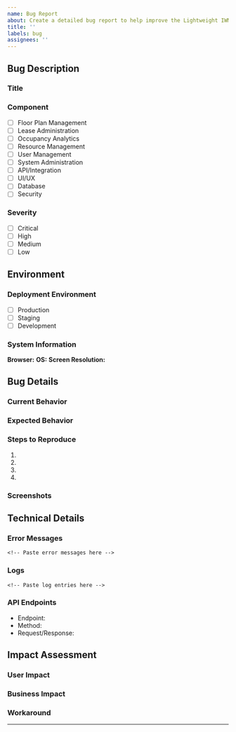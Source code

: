 ```yaml
---
name: Bug Report
about: Create a detailed bug report to help improve the Lightweight IWMS
title: ''
labels: bug
assignees: ''
---
```


## Bug Description
### Title
<!-- Provide a clear and concise bug title (minimum 10 characters) -->

### Component
<!-- Select the affected component -->
- [ ] Floor Plan Management
- [ ] Lease Administration
- [ ] Occupancy Analytics
- [ ] Resource Management
- [ ] User Management
- [ ] System Administration
- [ ] API/Integration
- [ ] UI/UX
- [ ] Database
- [ ] Security

### Severity
<!-- Select the severity level -->
- [ ] Critical
- [ ] High
- [ ] Medium
- [ ] Low

## Environment
### Deployment Environment
<!-- Select the environment where the bug was found -->
- [ ] Production
- [ ] Staging
- [ ] Development

### System Information
**Browser:** <!-- e.g., Chrome 98.0.4758.102 -->
**OS:** <!-- e.g., Windows 11 Pro 21H2 -->
**Screen Resolution:** <!-- e.g., 1920x1080 -->

## Bug Details
### Current Behavior
<!-- Describe what is happening -->

### Expected Behavior
<!-- Describe what should happen -->

### Steps to Reproduce
<!-- Provide detailed steps to reproduce the bug (minimum 50 characters) -->
1. 
2. 
3. 
4. 

### Screenshots
<!-- If applicable, add screenshots to help explain the problem -->

## Technical Details
### Error Messages
<!-- Include any error messages or stack traces -->
```
<!-- Paste error messages here -->
```

### Logs
<!-- Include relevant log entries -->
```
<!-- Paste log entries here -->
```

### API Endpoints
<!-- List affected API endpoints if applicable -->
- Endpoint:
- Method:
- Request/Response:

## Impact Assessment
### User Impact
<!-- Describe how users are affected by this bug -->

### Business Impact
<!-- Describe the business impact of this bug -->

### Workaround
<!-- Describe any temporary workaround if available -->

---
<!-- 
Validation Rules:
- Title must be at least 10 characters long
- Steps to reproduce must be at least 50 characters long
- Component must be selected from the predefined list
- Severity must be selected from the predefined list
-->